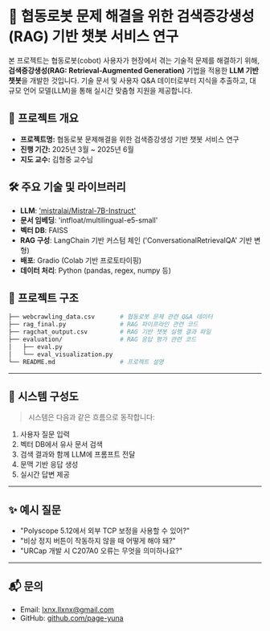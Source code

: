 # 🤖 협동로봇 문제 해결을 위한 검색증강생성(RAG) 기반 챗봇 서비스 연구

본 프로젝트는 협동로봇(cobot) 사용자가 현장에서 겪는 기술적 문제를 해결하기 위해, **검색증강생성(RAG: Retrieval-Augmented Generation)** 기법을 적용한 **LLM 기반 챗봇**을 개발한 것입니다. 기술 문서 및 사용자 Q&A 데이터로부터 지식을 추출하고, 대규모 언어 모델(LLM)을 통해 실시간 맞춤형 지원을 제공합니다.


## 📌 프로젝트 개요

- **프로젝트명:** 협동로봇 문제해결을 위한 검색증강생성 기반 챗봇 서비스 연구
- **진행 기간:** 2025년 3월 ~ 2025년 6월
- **지도 교수:** 김형중 교수님


## 🛠 주요 기술 및 라이브러리

- **LLM**: ['mistralai/Mistral-7B-Instruct'](https://huggingface.co/mistralai/Mistral-7B-Instruct-v0.3)
- **문서 임베딩**: 'intfloat/multilingual-e5-small'
- **벡터 DB**: FAISS
- **RAG 구성**: LangChain 기반 커스텀 체인 ('ConversationalRetrievalQA' 기반 변형)
- **배포**: Gradio (Colab 기반 프로토타이핑)
- **데이터 처리**: Python (pandas, regex, numpy 등)


## 📁 프로젝트 구조

```bash
├── webcrawling_data.csv       # 협동로봇 문제 관련 Q&A 데이터
├── rag_final.py               # RAG 파이프라인 관련 코드
├── ragchat_output.csv         # RAG 기반 챗봇 실행 결과 파일
├── evaluation/                # RAG 응답 평가 관련 코드
│   ├── eval.py
│   └── eval_visualization.py
└── README.md                  # 프로젝트 설명
```

---

## 🧩 시스템 구성도

> 시스템은 다음과 같은 흐름으로 동작합니다:

1. 사용자 질문 입력
2. 벡터 DB에서 유사 문서 검색
3. 검색 결과와 함께 LLM에 프롬프트 전달
4. 문맥 기반 응답 생성
5. 실시간 답변 제공

---


## ✨ 예시 질문

* "Polyscope 5.12에서 외부 TCP 보정을 사용할 수 있어?"
* "비상 정지 버튼이 작동하지 않을 때 어떻게 해야 돼?"
* "URCap 개발 시 C207A0 오류는 무엇을 의미하나요?"

---

## 📬 문의

* Email: [lxnx.llxnx@gmail.com](mailto:lxnx.llxnx@gmail.com)
* GitHub: [github.com/page-yuna](https://github.com/page-yuna)
